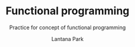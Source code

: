 ---
layout: post
title: Functional programming 
subtitle: Practice for concept of functional programming
# cover-img: /assets/img/Blackboard.png
# thumbnail-img: /assets/img/designathon/coverdesginathon.png
# share-img: /assets/img/path.jpg
tags: [concept of programming, functional programming]
comments: true
author: Lantana Park
---